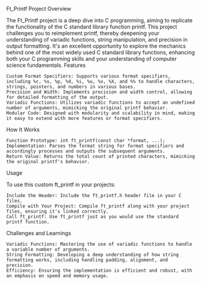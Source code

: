 Ft_Printf Project
Overview

The Ft_Printf project is a deep dive into C programming, aiming to replicate the functionality of the C standard library function printf. This project challenges you to reimplement printf, thereby deepening your understanding of variadic functions, string manipulation, and precision in output formatting. It's an excellent opportunity to explore the mechanics behind one of the most widely used C standard library functions, enhancing both your C programming skills and your understanding of computer science fundamentals.
Features

    Custom Format Specifiers: Supports various format specifiers, including %c, %s, %p, %d, %i, %u, %x, %X, and %% to handle characters, strings, pointers, and numbers in various bases.
    Precision and Width: Implements precision and width control, allowing for detailed formatting of the output.
    Variadic Functions: Utilizes variadic functions to accept an undefined number of arguments, mimicking the original printf behavior.
    Modular Code: Designed with modularity and scalability in mind, making it easy to extend with more features or format specifiers.

How It Works

    Function Prototype: int ft_printf(const char *format, ...);
    Implementation: Parses the format string for format specifiers and accordingly processes and outputs the subsequent arguments.
    Return Value: Returns the total count of printed characters, mimicking the original printf's behavior.

Usage

To use this custom ft_printf in your projects:

    Include the Header: Include the ft_printf.h header file in your C files.
    Compile with Your Project: Compile ft_printf along with your project files, ensuring it's linked correctly.
    Call ft_printf: Use ft_printf just as you would use the standard printf function.

Challenges and Learnings

    Variadic Functions: Mastering the use of variadic functions to handle a variable number of arguments.
    String Formatting: Developing a deep understanding of how string formatting works, including handling padding, alignment, and precision.
    Efficiency: Ensuring the implementation is efficient and robust, with an emphasis on speed and memory usage.
